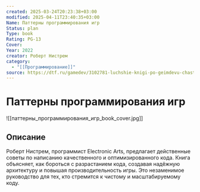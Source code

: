 ```yaml
---
created: 2025-03-24T20:23:38+03:00
modified: 2025-04-11T23:40:35+03:00
Name: Паттерны программирования игр
Status: plan
Type: book
Rating: PG-13
Cover: 
Year: 2022
creator: Роберт Нистрем
category:
  - "[[Программирование]]"
source: https://dtf.ru/gamedev/3102781-luchshie-knigi-po-geimdevu-chast-2
---
```


# Паттерны программирования игр

![[паттерны_программирования_игр_book_cover.jpg]]



## Описание

Роберт Нистрем, программист Electronic Arts, предлагает действенные советы по написанию качественного и оптимизированного кода. Книга объясняет, как бороться с разрастанием кода, создавая надёжную архитектуру и повышая производительность игры. Это незаменимое руководство для тех, кто стремится к чистому и масштабируемому коду.
